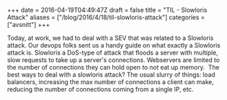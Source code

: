 +++
date = 2016-04-19T04:49:47Z
draft = false
title = "TIL - Slowloris Attack"
aliases = ["/blog/2016/4/18/til-slowloris-attack"]
categories = ["avsnitt"]
+++

Today, at work, we had to deal with a SEV that was related to a Slowloris attack. Our devops folks sent us a handy guide on what exactly a Slowloris attack is.
Slowloris a DoS-type of attack that floods a server with multiple, slow requests to take up a server's connections. Webservers are limited to the number of connections they can hold open to not eat up memory.&nbsp;
The best ways to deal with a slowloris attack? The usual slurry of things: load balancers, increasing the max number of connections a client can make, reducing the number of connections coming from a single IP, etc.
 

